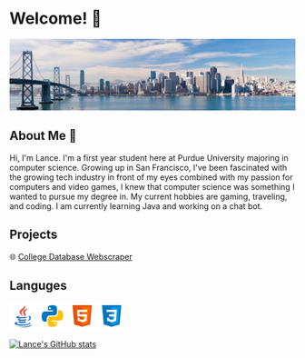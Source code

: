 # Welcome! 👋

![SF!](1622401392080.jpg)

## About Me 👦
Hi, I'm Lance. I'm a first year student here at Purdue University majoring in computer science. Growing up in San Francisco, I've been fascinated with the growing tech industry in front of my eyes combined with my passion for computers and video games, I knew that computer science was something I wanted to pursue my degree in. My current hobbies are gaming, traveling, and coding. I am currently learning Java and working on a chat bot. 

## Projects

🌐 [College Database Webscraper](https://github.com/LanceMa03/CollegeDatabaseWebScraper)

## Languges

![Java Icon](java.png) ![Python Icon](python.png) ![HTML Icon](html.png) ![CSS Icon](css.png) 

[![Lance's GitHub stats](https://github-readme-stats.vercel.app/api?username=LanceMa03)](https://github.com/anuraghazra/github-readme-stats) 


